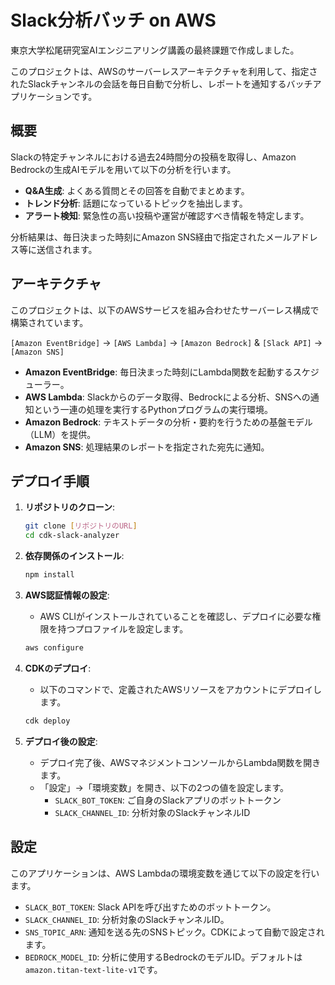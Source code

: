# Slack分析バッチ on AWS

東京大学松尾研究室AIエンジニアリング講義の最終課題で作成しました。

このプロジェクトは、AWSのサーバーレスアーキテクチャを利用して、指定されたSlackチャンネルの会話を毎日自動で分析し、レポートを通知するバッチアプリケーションです。

## 概要

Slackの特定チャンネルにおける過去24時間分の投稿を取得し、Amazon Bedrockの生成AIモデルを用いて以下の分析を行います。

-   **Q&A生成**: よくある質問とその回答を自動でまとめます。
-   **トレンド分析**: 話題になっているトピックを抽出します。
-   **アラート検知**: 緊急性の高い投稿や運営が確認すべき情報を特定します。

分析結果は、毎日決まった時刻にAmazon SNS経由で指定されたメールアドレス等に送信されます。

## アーキテクチャ

このプロジェクトは、以下のAWSサービスを組み合わせたサーバーレス構成で構築されています。

`[Amazon EventBridge]` -> `[AWS Lambda]` -> `[Amazon Bedrock]` & `[Slack API]` -> `[Amazon SNS]`

-   **Amazon EventBridge**: 毎日決まった時刻にLambda関数を起動するスケジューラー。
-   **AWS Lambda**: Slackからのデータ取得、Bedrockによる分析、SNSへの通知という一連の処理を実行するPythonプログラムの実行環境。
-   **Amazon Bedrock**: テキストデータの分析・要約を行うための基盤モデル（LLM）を提供。
-   **Amazon SNS**: 処理結果のレポートを指定された宛先に通知。

## デプロイ手順

1.  **リポジトリのクローン**:
    ```bash
    git clone [リポジトリのURL]
    cd cdk-slack-analyzer
    ```

2.  **依存関係のインストール**:
    ```bash
    npm install
    ```

3.  **AWS認証情報の設定**:
    -   AWS CLIがインストールされていることを確認し、デプロイに必要な権限を持つプロファイルを設定します。
    ```bash
    aws configure
    ```

4.  **CDKのデプロイ**:
    -   以下のコマンドで、定義されたAWSリソースをアカウントにデプロイします。
    ```bash
    cdk deploy
    ```

5.  **デプロイ後の設定**:
    -   デプロイ完了後、AWSマネジメントコンソールからLambda関数を開きます。
    -   「設定」→「環境変数」を開き、以下の2つの値を設定します。
        -   `SLACK_BOT_TOKEN`: ご自身のSlackアプリのボットトークン
        -   `SLACK_CHANNEL_ID`: 分析対象のSlackチャンネルID

## 設定

このアプリケーションは、AWS Lambdaの環境変数を通じて以下の設定を行います。

-   `SLACK_BOT_TOKEN`: Slack APIを呼び出すためのボットトークン。
-   `SLACK_CHANNEL_ID`: 分析対象のSlackチャンネルID。
-   `SNS_TOPIC_ARN`: 通知を送る先のSNSトピック。CDKによって自動で設定されます。
-   `BEDROCK_MODEL_ID`: 分析に使用するBedrockのモデルID。デフォルトは`amazon.titan-text-lite-v1`です。
